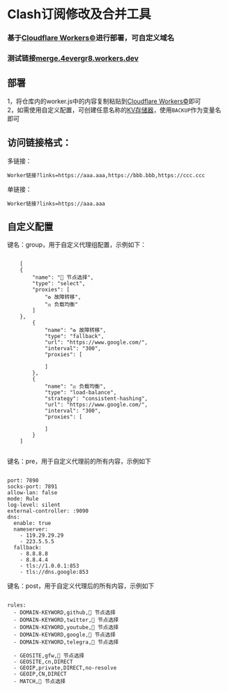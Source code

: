 # Clash订阅修改及合并工具
### 基于[Cloudflare Workers©](https://workers.cloudflare.com/)进行部署，可自定义域名  
### 测试链接[merge.4evergr8.workers.dev](https://merge.4evergr8.workers.dev?links=https://raw.githubusercontent.com/MetaCubeX/mihomo/refs/heads/Meta/docs/config.yaml)


## 部署  
1，将仓库内的worker.js中的内容复制粘贴到[Cloudflare Workers©](https://workers.cloudflare.com/)即可  
2，如需使用自定义配置，可创建任意名称的[KV存储器](https://developers.cloudflare.com/kv/)，使用`BACKUP`作为变量名即可  
## 访问链接格式：  
多链接：  
```plaintext
Worker链接?links=https://aaa.aaa,https://bbb.bbb,https://ccc.ccc
```
单链接：
```plaintext
Worker链接?links=https://aaa.aaa
```




## 自定义配置
键名：group，用于自定义代理组配置，示例如下：
```plaintext

    [
    {
        "name": "🚀 节点选择",
        "type": "select",
        "proxies": [
            "♻️ 故障转移",
            "⚖️ 负载均衡"
        ]
    },
        {
            "name": "♻️ 故障转移",
            "type": "fallback",
            "url": "https://www.google.com/",
            "interval": "300",
            "proxies": [
            
            ]
        },
        {
            "name": "⚖️ 负载均衡",
            "type": "load-balance",
            "strategy": "consistent-hashing",
            "url": "https://www.google.com/",
            "interval": "300",
            "proxies": [
            
            ]
        }
    ]


```
键名：pre，用于自定义代理前的所有内容，示例如下
```plaintext

port: 7890
socks-port: 7891
allow-lan: false
mode: Rule
log-level: silent
external-controller: :9090
dns:
  enable: true
  nameserver:
    - 119.29.29.29
    - 223.5.5.5
  fallback:
    - 8.8.8.8
    - 8.8.4.4
    - tls://1.0.0.1:853
    - tls://dns.google:853

```
键名：post，用于自定义代理后的所有内容，示例如下
```plaintext

rules:
  - DOMAIN-KEYWORD,github,🚀 节点选择
  - DOMAIN-KEYWORD,twitter,🚀 节点选择
  - DOMAIN-KEYWORD,youtube,🚀 节点选择
  - DOMAIN-KEYWORD,google,🚀 节点选择
  - DOMAIN-KEYWORD,telegra,🚀 节点选择

  - GEOSITE,gfw,🚀 节点选择
  - GEOSITE,cn,DIRECT
  - GEOIP,private,DIRECT,no-resolve
  - GEOIP,CN,DIRECT
  - MATCH,🚀 节点选择

```




